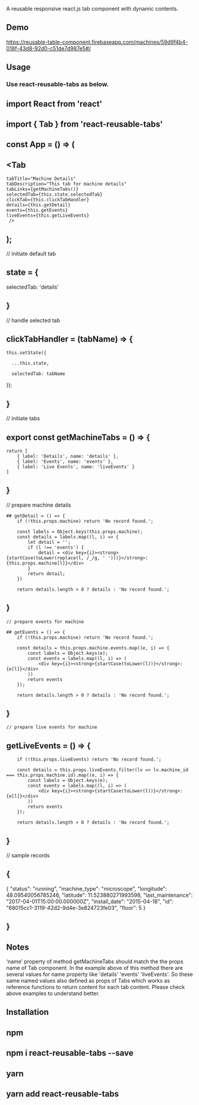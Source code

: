 A reusable responsive react.js tab component with dynamic contents.

## Demo
https://reusable-table-component.firebaseapp.com/machines/59d9f4b4-018f-43d8-92d0-c51de7d987e5#/

## Usage
### Use react-reusable-tabs as below.

## import React from 'react'

## import { Tab } from 'react-reusable-tabs'


## const App = () => (
    
## <Tab
	tabTitle="Machine Details"
  	tabDescription="This tab for machine details"
  	tabLinks={getMachineTabs()}
 	selectedTab={this.state.selectedTab}
  	clickTab={this.clickTabHandler}
  	details={this.getDetail}
  	events={this.getEvents}
  	liveEvents={this.getLiveEvents}
	 />
## );
	    

	
// initiate default tab

## state = {

  selectedTab: 'details'
  
## }

// handle selected tab

## clickTabHandler = (tabName) => {

	this.setState({
	
      ...this.state,
      
      selectedTab: tabName
      
   });
   
## }

// initiate tabs

## export const getMachineTabs = () => {

    return [
        { label: 'Details', name: 'details' },
        { label: 'Events', name: 'events' },
        { label: 'Live Events', name: 'liveEvents' }
    ]
    
## }

// prepare machine details

    ## getDetail = () => {
        if (!this.props.machine) return 'No record found.';

        const labels = Object.keys(this.props.machine);
        const details = labels.map((l, i) => {
            let detail = '';
            if (l !== 'events') {
                detail = <div key={i}><strong>{startCase(toLower(replace(l, /_/g, ' ')))}</strong>: {this.props.machine[l]}</div>
            }
            return detail;
        })

        return details.length > 0 ? details : 'No record found.';
   ## }

    // prepare events for machine
    
    ## getEvents = () => {
        if (!this.props.machine) return 'No record found.';

        const details = this.props.machine.events.map((e, i) => {
            const labels = Object.keys(e);
            const events = labels.map((l, i) => (
                <div key={i}><strong>{startCase(toLower(l))}</strong>: {e[l]}</div>
            ))
            return events
        });

        return details.length > 0 ? details : 'No record found.';
   ## }

    // prepare live events for machine
    
   ## getLiveEvents = () => {
        if (!this.props.liveEvents) return 'No record found.';

        const details = this.props.liveEvents.filter(lv => lv.machine_id === this.props.machine.id).map((e, i) => {
            const labels = Object.keys(e);
            const events = labels.map((l, i) => (
                <div key={i}><strong>{startCase(toLower(l))}</strong>: {e[l]}</div>
            ))
            return events
        });

        return details.length > 0 ? details : 'No record found.';
   ## }
    
// sample records
## {
	
{
			"status": "running",
			"machine_type": "microscope",
			"longitude": 48.09540056785246,
			"latitude": 11.523880271993598,
			"last_maintenance": "2017-04-01T15:00:00.000000Z",
			"install_date": "2015-04-18",
			"id": "68015cc1-3119-42d2-9d4e-3e824723fe03",
			"floor": 5
		}
## }

## Notes

‘name’ property of method getMachineTabs should match the the props name of Tab component. In the example above of this method there are several values for name property like 'details' 'events' 'liveEvents'. So these same named values also defined as props of Tabs which works as reference functions to return content for each tab content. Please check above examples to understand better.

## Installation

## npm

## npm i react-reusable-tabs --save

## yarn

## yarn add react-reusable-tabs 
 
 
 


